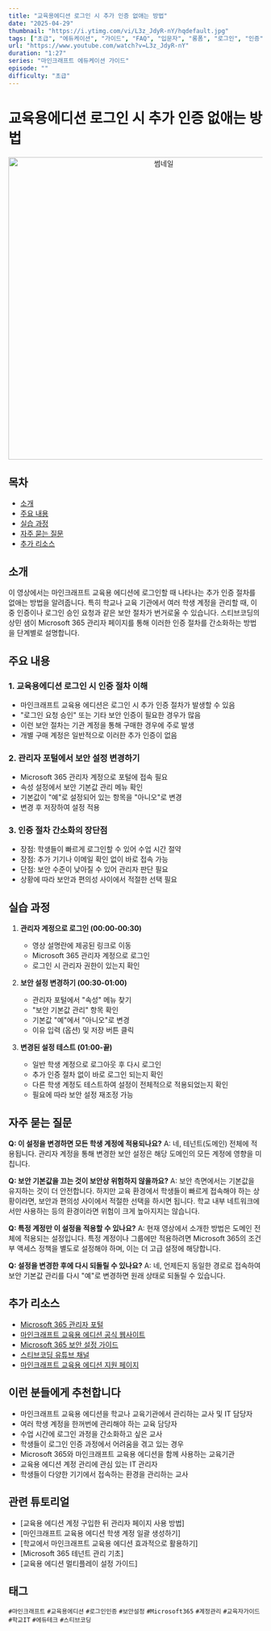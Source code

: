 ```yaml
---
title: "교육용에디션 로그인 시 추가 인증 없애는 방법"
date: "2025-04-29"
thumbnail: "https://i.ytimg.com/vi/L3z_JdyR-nY/hqdefault.jpg"
tags: ["초급", "에듀케이션", "가이드", "FAQ", "입문자", "롱폼", "로그인", "인증", "보안설정"]
url: "https://www.youtube.com/watch?v=L3z_JdyR-nY"
duration: "1:27"
series: "마인크래프트 에듀케이션 가이드"
episode: ""
difficulty: "초급"
---
```


# 교육용에디션 로그인 시 추가 인증 없애는 방법

<div align="center">
<img src="https://i.ytimg.com/vi/L3z_JdyR-nY/hqdefault.jpg" alt="썸네일" width="600"/>
</div>

## 목차
- [소개](#소개)
- [주요 내용](#주요-내용)
- [실습 과정](#실습-과정)
- [자주 묻는 질문](#자주-묻는-질문)
- [추가 리소스](#추가-리소스)

## 소개
이 영상에서는 마인크래프트 교육용 에디션에 로그인할 때 나타나는 추가 인증 절차를 없애는 방법을 알려줍니다. 특히 학교나 교육 기관에서 여러 학생 계정을 관리할 때, 이중 인증이나 로그인 승인 요청과 같은 보안 절차가 번거로울 수 있습니다. 스티브코딩의 상민 샘이 Microsoft 365 관리자 페이지를 통해 이러한 인증 절차를 간소화하는 방법을 단계별로 설명합니다.

## 주요 내용

### 1. 교육용에디션 로그인 시 인증 절차 이해
- 마인크래프트 교육용 에디션은 로그인 시 추가 인증 절차가 발생할 수 있음
- "로그인 요청 승인" 또는 기타 보안 인증이 필요한 경우가 많음
- 이런 보안 절차는 기관 계정을 통해 구매한 경우에 주로 발생
- 개별 구매 계정은 일반적으로 이러한 추가 인증이 없음

### 2. 관리자 포털에서 보안 설정 변경하기
- Microsoft 365 관리자 계정으로 포털에 접속 필요
- 속성 설정에서 보안 기본값 관리 메뉴 확인
- 기본값이 "예"로 설정되어 있는 항목을 "아니오"로 변경
- 변경 후 저장하여 설정 적용

### 3. 인증 절차 간소화의 장단점
- 장점: 학생들이 빠르게 로그인할 수 있어 수업 시간 절약
- 장점: 추가 기기나 이메일 확인 없이 바로 접속 가능
- 단점: 보안 수준이 낮아질 수 있어 관리자 판단 필요
- 상황에 따라 보안과 편의성 사이에서 적절한 선택 필요

## 실습 과정

1. **관리자 계정으로 로그인 (00:00-00:30)**
   - 영상 설명란에 제공된 링크로 이동
   - Microsoft 365 관리자 계정으로 로그인
   - 로그인 시 관리자 권한이 있는지 확인

2. **보안 설정 변경하기 (00:30-01:00)**
   - 관리자 포털에서 "속성" 메뉴 찾기
   - "보안 기본값 관리" 항목 확인
   - 기본값 "예"에서 "아니오"로 변경
   - 이유 입력 (옵션) 및 저장 버튼 클릭

3. **변경된 설정 테스트 (01:00-끝)**
   - 일반 학생 계정으로 로그아웃 후 다시 로그인
   - 추가 인증 절차 없이 바로 로그인 되는지 확인
   - 다른 학생 계정도 테스트하여 설정이 전체적으로 적용되었는지 확인
   - 필요에 따라 보안 설정 재조정 가능

## 자주 묻는 질문

**Q: 이 설정을 변경하면 모든 학생 계정에 적용되나요?**
A: 네, 테넌트(도메인) 전체에 적용됩니다. 관리자 계정을 통해 변경한 보안 설정은 해당 도메인의 모든 계정에 영향을 미칩니다.

**Q: 보안 기본값을 끄는 것이 보안상 위험하지 않을까요?**
A: 보안 측면에서는 기본값을 유지하는 것이 더 안전합니다. 하지만 교육 환경에서 학생들이 빠르게 접속해야 하는 상황이라면, 보안과 편의성 사이에서 적절한 선택을 하시면 됩니다. 학교 내부 네트워크에서만 사용하는 등의 환경이라면 위험이 크게 높아지지는 않습니다.

**Q: 특정 계정만 이 설정을 적용할 수 있나요?**
A: 현재 영상에서 소개한 방법은 도메인 전체에 적용되는 설정입니다. 특정 계정이나 그룹에만 적용하려면 Microsoft 365의 조건부 액세스 정책을 별도로 설정해야 하며, 이는 더 고급 설정에 해당합니다.

**Q: 설정을 변경한 후에 다시 되돌릴 수 있나요?**
A: 네, 언제든지 동일한 경로로 접속하여 보안 기본값 관리를 다시 "예"로 변경하면 원래 상태로 되돌릴 수 있습니다.

## 추가 리소스

- [Microsoft 365 관리자 포털](https://admin.microsoft.com/)
- [마인크래프트 교육용 에디션 공식 웹사이트](https://education.minecraft.net/)
- [Microsoft 365 보안 설정 가이드](https://docs.microsoft.com/ko-kr/microsoft-365/security/)
- [스티브코딩 유튜브 채널](https://www.youtube.com/c/스티브코딩)
- [마인크래프트 교육용 에디션 지원 페이지](https://education.minecraft.net/ko-kr/support)

## 이런 분들에게 추천합니다

- 마인크래프트 교육용 에디션을 학교나 교육기관에서 관리하는 교사 및 IT 담당자
- 여러 학생 계정을 한꺼번에 관리해야 하는 교육 담당자
- 수업 시간에 로그인 과정을 간소화하고 싶은 교사
- 학생들이 로그인 인증 과정에서 어려움을 겪고 있는 경우
- Microsoft 365와 마인크래프트 교육용 에디션을 함께 사용하는 교육기관
- 교육용 에디션 계정 관리에 관심 있는 IT 관리자
- 학생들이 다양한 기기에서 접속하는 환경을 관리하는 교사

## 관련 튜토리얼

- [교육용 에디션 계정 구입한 뒤 관리자 페이지 사용 방법]
- [마인크래프트 교육용 에디션 학생 계정 일괄 생성하기]
- [학교에서 마인크래프트 교육용 에디션 효과적으로 활용하기]
- [Microsoft 365 테넌트 관리 기초]
- [교육용 에디션 멀티플레이 설정 가이드]

## 태그
`#마인크래프트` `#교육용에디션` `#로그인인증` `#보안설정` `#Microsoft365` `#계정관리` `#교육자가이드` `#학교IT` `#에듀테크` `#스티브코딩`